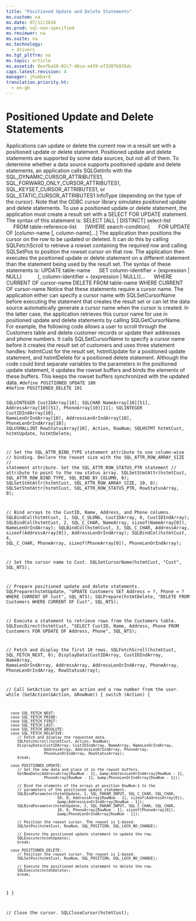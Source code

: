 ```yaml
---
title: "Positioned Update and Delete Statements"
ms.custom: na
ms.date: 07/12/2016
ms.prod: sql-non-specified
ms.reviewer: na
ms.suite: na
ms.technology: 
  - drivers
ms.tgt_pltfrm: na
ms.topic: article
ms.assetid: 0eafba50-02c7-46ca-a439-ef3307b935dc
caps.latest.revision: 4
manager: jhubbard
translation.priority.ht: 
  - en-gb
---
```

# Positioned Update and Delete Statements
<?xml version="1.0" encoding="utf-8"?>
<developerConceptualDocument xmlns="http://ddue.schemas.microsoft.com/authoring/2003/5" xmlns:xlink="http://www.w3.org/1999/xlink" xmlns:xsi="http://www.w3.org/2001/XMLSchema-instance" xsi:schemaLocation="http://ddue.schemas.microsoft.com/authoring/2003/5 http://dduestorage.blob.core.windows.net/ddueschema/developer.xsd">
  <introduction>
    <para>Applications can update or delete the current row in a result set with a positioned update or delete statement. Positioned update and delete statements are supported by some data sources, but not all of them. To determine whether a data source supports positioned update and delete statements, an application calls <legacyBold>SQLGetInfo</legacyBold> with the SQL_DYNAMIC_CURSOR_ATTRIBUTES1, SQL_FORWARD_ONLY_CURSOR_ATTRIBUTES1, SQL_KEYSET_CURSOR_ATTRIBUTES1, or SQL_STATIC_CURSOR_ATTRIBUTES1 <legacyItalic>InfoType </legacyItalic>(depending on the type of the cursor). Note that the ODBC cursor library simulates positioned update and delete statements.</para>
    <para>To use a positioned update or delete statement, the application must create a result set with a <legacyBold>SELECT FOR UPDATE</legacyBold> statement. The syntax of this statement is:</para>
    <para>
      <legacyBold>SELECT </legacyBold>[<legacyBold>ALL</legacyBold> |<legacyBold> DISTINCT</legacyBold>] <legacyItalic>select-list</legacyItalic></para>
    <para>     <legacyBold>FROM</legacyBold> <legacyItalic>table-reference-list</legacyItalic> </para>
    <para>     [<legacyBold>WHERE</legacyBold> <legacyItalic>search-condition</legacyItalic>]</para>
    <para>     <legacyBold>FOR UPDATE OF </legacyBold>[<legacyItalic>column-name</legacyItalic> [<legacyBold>, </legacyBold><legacyItalic>column-name</legacyItalic>]...]</para>
    <para>The application then positions the cursor on the row to be updated or deleted. It can do this by calling <legacyBold>SQLFetchScroll</legacyBold> to retrieve a rowset containing the required row and calling <legacyBold>SQLSetPos</legacyBold> to position the rowset cursor on that row. The application then executes the positioned update or delete statement on a different statement than the statement being used by the result set. The syntax of these statements is:</para>
    <para>
      <legacyBold>UPDATE</legacyBold> <legacyItalic>table-name</legacyItalic> </para>
    <para>     <legacyBold>SET</legacyBold> <legacyItalic>column-identifier</legacyItalic><legacyBold> = </legacyBold>{<legacyItalic>expression</legacyItalic> | <legacyBold>NULL</legacyBold>}</para>
    <para>          [<legacyBold>,</legacyBold> <legacyItalic>column-identifier</legacyItalic><legacyBold> = </legacyBold>{<legacyItalic>expression</legacyItalic> | <legacyBold>NULL</legacyBold>}]...</para>
    <para>     <legacyBold>WHERE CURRENT OF </legacyBold><legacyItalic>cursor-name</legacyItalic></para>
    <para>
      <legacyBold>DELETE FROM</legacyBold> <legacyItalic>table-name</legacyItalic><legacyBold> WHERE CURRENT OF </legacyBold><legacyItalic>cursor-name</legacyItalic></para>
    <para>Notice that these statements require a cursor name. The application either can specify a cursor name with <legacyBold>SQLSetCursorName</legacyBold> before executing the statement that creates the result set or can let the data source automatically generate a cursor name when the cursor is created. In the latter case, the application retrieves this cursor name for use in positioned update and delete statements by calling <legacyBold>SQLGetCursorName</legacyBold>.</para>
    <para>For example, the following code allows a user to scroll through the Customers table and delete customer records or update their addresses and phone numbers. It calls <legacyBold>SQLSetCursorName</legacyBold> to specify a cursor name before it creates the result set of customers and uses three statement handles: <legacyItalic>hstmtCust</legacyItalic> for the result set, <legacyItalic>hstmtUpdate</legacyItalic> for a positioned update statement, and <legacyItalic>hstmtDelete</legacyItalic> for a positioned delete statement. Although the code could bind separate variables to the parameters in the positioned update statement, it updates the rowset buffers and binds the elements of these buffers. This keeps the rowset buffers synchronized with the updated data.</para>
    <code>#define POSITIONED_UPDATE 100
#define POSITIONED_DELETE 101

SQLUINTEGER    CustIDArray[10];
SQLCHAR        NameArray[10][51], AddressArray[10][51], 
               PhoneArray[10][11];
SQLINTEGER     CustIDIndArray[10], NameLenOrIndArray[10], 
               AddressLenOrIndArray[10],
               PhoneLenOrIndArray[10];
SQLUSMALLINT   RowStatusArray[10], Action, RowNum;
SQLHSTMT       hstmtCust, hstmtUpdate, hstmtDelete;

// Set the SQL_ATTR_BIND_TYPE statement attribute to use column-wise 
// binding. Declare the rowset size with the SQL_ATTR_ROW_ARRAY_SIZE 
// statement attribute. Set the SQL_ATTR_ROW_STATUS_PTR statement 
// attribute to point to the row status array.
SQLSetStmtAttr(hstmtCust, SQL_ATTR_ROW_BIND_TYPE, SQL_BIND_BY_COLUMN, 0);
SQLSetStmtAttr(hstmtCust, SQL_ATTR_ROW_ARRAY_SIZE, 10, 0);
SQLSetStmtAttr(hstmtCust, SQL_ATTR_ROW_STATUS_PTR, RowStatusArray, 0);

// Bind arrays to the CustID, Name, Address, and Phone columns.
SQLBindCol(hstmtCust, 1, SQL_C_ULONG, CustIDArray, 0, CustIDIndArray);
SQLBindCol(hstmtCust, 2, SQL_C_CHAR, NameArray, sizeof(NameArray[0]),
            NameLenOrIndArray);
SQLBindCol(hstmtCust, 3, SQL_C_CHAR, AddressArray, sizeof(AddressArray[0]),
         AddressLenOrIndArray);
SQLBindCol(hstmtCust, 4, SQL_C_CHAR, PhoneArray, sizeof(PhoneArray[0]),
            PhoneLenOrIndArray);

// Set the cursor name to Cust.
SQLSetCursorName(hstmtCust, "Cust", SQL_NTS);

// Prepare positioned update and delete statements.
SQLPrepare(hstmtUpdate,
   "UPDATE Customers SET Address = ?, Phone = ? WHERE CURRENT OF Cust",
   SQL_NTS);
SQLPrepare(hstmtDelete, "DELETE FROM Customers WHERE CURRENT OF Cust", SQL_NTS);

// Execute a statement to retrieve rows from the Customers table.
SQLExecDirect(hstmtCust,
   "SELECT CustID, Name, Address, Phone FROM Customers FOR UPDATE OF Address, Phone",
   SQL_NTS);

// Fetch and display the first 10 rows.
SQLFetchScroll(hstmtCust, SQL_FETCH_NEXT, 0);
DisplayData(CustIDArray, CustIDIndArray, NameArray, NameLenOrIndArray, AddressArray,
            AddressLenOrIndArray, PhoneArray, PhoneLenOrIndArray, RowStatusArray);

// Call GetAction to get an action and a row number from the user.
while (GetAction(&amp;Action, &amp;RowNum)) {
   switch (Action) {

      case SQL_FETCH_NEXT:
      case SQL_FETCH_PRIOR:
      case SQL_FETCH_FIRST:
      case SQL_FETCH_LAST:
      case SQL_FETCH_ABSOLUTE:
      case SQL_FETCH_RELATIVE:
         // Fetch and display the requested data.
         SQLFetchScroll(hstmtCust, Action, RowNum);
         DisplayData(CustIDArray, CustIDIndArray, NameArray, NameLenOrIndArray,
                     AddressArray, AddressLenOrIndArray, PhoneArray,
                     PhoneLenOrIndArray, RowStatusArray);
         break;

      case POSITIONED_UPDATE:
         // Get the new data and place it in the rowset buffers.
         GetNewData(AddressArray[RowNum - 1], &amp;AddressLenOrIndArray[RowNum - 1],
                     PhoneArray[RowNum - 1], &amp;PhoneLenOrIndArray[RowNum - 1]);

         // Bind the elements of the arrays at position RowNum-1 to the 
         // parameters of the positioned update statement.
         SQLBindParameter(hstmtUpdate, 1, SQL_PARAM_INPUT, SQL_C_CHAR, SQL_CHAR,
                           50, 0, AddressArray[RowNum - 1], sizeof(AddressArray[0]),
                           &amp;AddressLenOrIndArray[RowNum - 1]);
         SQLBindParameter(hstmtUpdate, 2, SQL_PARAM_INPUT, SQL_C_CHAR, SQL_CHAR,
                           10, 0, PhoneArray[RowNum - 1], sizeof(PhoneArray[0]),
                           &amp;PhoneLenOrIndArray[RowNum - 1]);

         // Position the rowset cursor. The rowset is 1-based.
         SQLSetPos(hstmtCust, RowNum, SQL_POSITION, SQL_LOCK_NO_CHANGE);

         // Execute the positioned update statement to update the row.
         SQLExecute(hstmtUpdate);
         break;

      case POSITIONED_DELETE:
         // Position the rowset cursor. The rowset is 1-based.
         SQLSetPos(hstmtCust, RowNum, SQL_POSITION, SQL_LOCK_NO_CHANGE);

         // Execute the positioned delete statement to delete the row.
         SQLExecute(hstmtDelete);
         break;
   }
}

// Close the cursor.
SQLCloseCursor(hstmtCust);</code>
  </introduction>
  <relatedTopics />
</developerConceptualDocument>